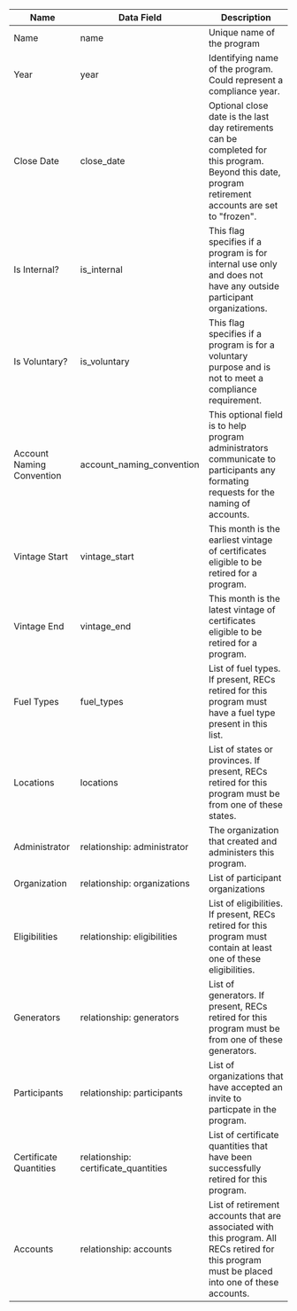 | Name                      | Data Field                           | Description                                                                                                                                           |
|---------------------------|--------------------------------------|-------------------------------------------------------------------------------------------------------------------------------------------------------|
| Name                      | name                                 | Unique name of the program                                                                                                                            |
| Year                      | year                                 | Identifying name of the program. Could represent a compliance year.                                                                                   |
| Close Date                | close_date                           | Optional close date is the last day retirements can be completed for this program. Beyond this date, program retirement accounts are set to "frozen". |
| Is Internal?              | is_internal                          | This flag specifies if a program is for internal use only and does not have any outside participant organizations.                                    |
| Is Voluntary?             | is_voluntary                         | This flag specifies if a program is for a voluntary purpose and is not to meet a compliance requirement.                                              |
| Account Naming Convention | account_naming_convention            | This optional field is to help program administrators communicate  to participants any formating requests for the naming of accounts.                 |
| Vintage Start             | vintage_start                        | This month is the earliest vintage of certificates eligible to be retired for a program.                                                              |
| Vintage End               | vintage_end                          | This month is the latest vintage of certificates eligible to be retired for a program.                                                                |
| Fuel Types                | fuel_types                           | List of fuel types. If present, RECs retired for this program must have a fuel type present in this list.                                             |
| Locations                 | locations                            | List of states or provinces. If present, RECs retired for this program must be from one of these states.                                              |
| Administrator             | relationship: administrator          | The organization that created and administers this program.                                                                                           |
| Organization              | relationship: organizations          | List of participant organizations                                                                                                                     |
| Eligibilities             | relationship: eligibilities          | List of eligibilities. If present, RECs retired for this program must contain at least one of these eligibilities.                                    |
| Generators                | relationship: generators             | List of generators. If present, RECs retired for this program must be from one of these generators.                                                   |
| Participants              | relationship: participants           | List of organizations that have accepted an invite to particpate in the program.                                                                      |
| Certificate Quantities    | relationship: certificate_quantities | List of certificate quantities that have been successfully retired for this program.                                                                  |
| Accounts                  | relationship: accounts               | List of retirement accounts that are associated with this program. All RECs retired for this program must be placed into one of these accounts.       |

